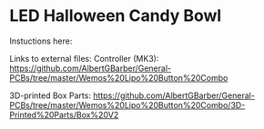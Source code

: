 # LED Halloween Candy Bowl
 
Instuctions here: 

Links to external files: Controller (MK3): https://github.com/AlbertGBarber/General-PCBs/tree/master/Wemos%20Lipo%20Button%20Combo

3D-printed Box Parts: https://github.com/AlbertGBarber/General-PCBs/tree/master/Wemos%20Lipo%20Button%20Combo/3D-Printed%20Parts/Box%20V2
